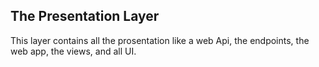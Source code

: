 ## The Presentation Layer

This layer contains all the prosentation like a web Api, the endpoints, the web app, the views, and all UI.